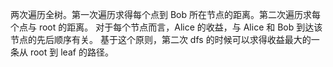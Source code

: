 两次遍历全树。第一次遍历求得每个点到 Bob 所在节点的距离。第二次遍历求每个点与 root 的距离。
对于每个节点而言，Alice 的收益，与 Alice 和 Bob 到达该节点的先后顺序有关。
基于这个原则，第二次 dfs 的时候可以求得收益最大的一条从 root 到 leaf 的路径。
